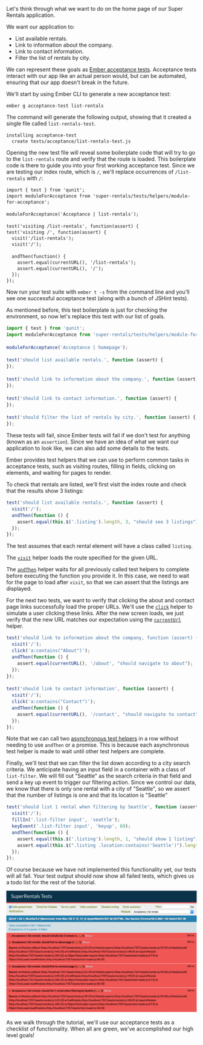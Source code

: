 Let's think through what we want to do on the home page of our Super Rentals application.

We want our application to:

* List available rentals.
* Link to information about the company.
* Link to contact information.
* Filter the list of rentals by city.

We can represent these goals as [Ember acceptance tests](../../testing/acceptance/).
Acceptance tests interact with our app like an actual person would, but can be automated, ensuring that our app doesn't break in the future.

We'll start by using Ember CLI to generate a new acceptance test:

```shell
ember g acceptance-test list-rentals
```

The command will generate the following output, showing that it created a single file called `list-rentals-test`.

```shell
installing acceptance-test
  create tests/acceptance/list-rentals-test.js
```

Opening the new test file will reveal some boilerplate code that will try to go to the `list-rentals` route and verify that the route is loaded.
This boilerplate code is there to guide you into your first working acceptance test.
Since we are testing our index route, which is `/`, we'll replace occurrences of `/list-rentals` with `/`:

```javascript{-6,+7,-8,+9,-12,+13}
import { test } from 'qunit';
import moduleForAcceptance from 'super-rentals/tests/helpers/module-for-acceptance';

moduleForAcceptance('Acceptance | list-rentals');

test('visiting /list-rentals', function(assert) {
test('visiting /', function(assert) {
  visit('/list-rentals');
  visit('/');

  andThen(function() {
    assert.equal(currentURL(), '/list-rentals');
    assert.equal(currentURL(), '/');
  });
});
```

Now run your test suite with `ember t -s` from the command line and you'll see one successful acceptance test (along with a bunch of JSHint tests).

As mentioned before, this test boilerplate is just for checking the environment, so now let's replace this test with our list of goals.

```/tests/acceptance/list-rentals-test.js
import { test } from 'qunit';
import moduleForAcceptance from 'super-rentals/tests/helpers/module-for-acceptance';

moduleForAcceptance('Acceptance | homepage');

test('should list available rentals.', function (assert) {
});

test('should link to information about the company.', function (assert) {
});

test('should link to contact information.', function (assert) {
});

test('should filter the list of rentals by city.', function (assert) {
});
```

These tests will fail, since Ember tests will fail if we don't test for anything
(known as an `assertion`).
Since we have an idea of what we want our application to look like, we can also add some details to the tests.

Ember provides test helpers that we can use to perform common tasks in acceptance
tests, such as visiting routes, filling in fields, clicking on elements, and
waiting for pages to render.

To check that rentals are listed, we'll first visit the index route and check that the results show 3 listings:

```/tests/acceptance/list-rentals-test.js
test('should list available rentals.', function (assert) {
  visit('/');
  andThen(function () {
    assert.equal(this.$('.listing').length, 3, "should see 3 listings");
  });
});
```
The test assumes that each rental element will have a class called `listing`.

The [`visit`](http://emberjs.com/api/classes/Ember.Test.html#method_visit) helper loads the route specified for the given URL.

The [`andThen`](../../testing/acceptance/#toc_wait-helpers) helper waits for all previously called test helpers to complete before executing the function you provide it.
In this case, we need to wait for the page to load after `visit`, so that we can assert that the listings are displayed.

For the next two tests, we want to verify that clicking the about and contact page links successfully load the proper URLs.
We'll use the [`click`](http://emberjs.com/api/classes/Ember.Test.html#method_click) helper to simulate a user clicking these links.
After the new screen loads, we just verify that the new URL matches our expectation using the [`currentUrl`](http://emberjs.com/api/classes/Ember.Test.html#method_currentURL) helper.

```/tests/acceptance/list-rentals-test.js
test('should link to information about the company, function (assert) {
  visit('/');
  click('a:contains("About")');
  andThen(function () {
    assert.equal(currentURL(), '/about', "should navigate to about");
  });
});

test('should link to contact information', function (assert) {
  visit('/');
  click('a:contains("Contact")');
  andThen(function () {
    assert.equal(currentURL(), '/contact', "should navigate to contact");
  });
});
```
Note that we can call two [asynchronous test helpers](../../testing/acceptance/#toc_asynchronous-helpers) in a row without needing to use `andThen` or a promise.
This is because each asynchronous test helper is made to wait until other test helpers are complete.

Finally, we'll test that we can filter the list down according to a city search criteria.
We anticipate having an input field in a container with a class of `list-filter`.
We will fill out "Seattle" as the search criteria in that field and send a key up event to trigger our filtering action.
Since we control our data, we know that there is only one rental with a city of "Seattle", so we assert that the number of listings is one and that its location is "Seattle"

```/tests/acceptance/list-rentals-test.js
test('should list 1 rental when filtering by Seattle', function (assert) {
  visit('/');
  fillIn('.list-filter input', 'seattle');
  keyEvent('.list-filter input', 'keyup', 69);
  andThen(function () {
    assert.equal(this.$('.listing').length, 1, "should show 1 listing");
    assert.equal(this.$(".listing .location:contains('Seattle')").length, 1, "should contain 1 listing with location Seattle");
  });
});
```

Of course because we have not implemented this functionality yet, our tests will all fail.
Your test output should now show all failed tests, which gives us a todo list for the rest of the tutorial.

![failing tests](../../images/acceptance-test/failed-acceptance-tests.png)

As we walk through the tutorial, we'll use our acceptance tests as a checklist of functionality.
When all are green, we've accomplished our high level goals!
